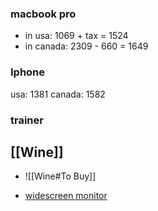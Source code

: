 ### macbook pro
- in usa: 1069 + tax = 1524
- in canada: 2309 - 660 = 1649

### Iphone
usa: 1381
canada: 1582

### trainer



## [[Wine]]
* ![[Wine#To Buy]]

- [widescreen monitor](https://www.bhphotovideo.com/c/product/1559231-REG/lg_29wn600_w_29_21_9_ultrawide.html)
